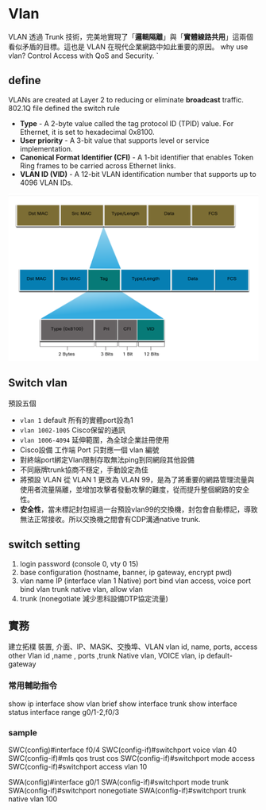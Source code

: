 # Vlan
VLAN 透過 Trunk 技術，完美地實現了「**邏輯隔離**」與「**實體線路共用**」這兩個看似矛盾的目標。這也是 VLAN 在現代企業網路中如此重要的原因。
why use vlan? Control Access with QoS and Security. `

## define
VLANs are created at Layer 2 to reducing or eliminate **broadcast** traffic.
802.1Q file defined the switch rule

- **Type** - A 2-byte value called the tag protocol ID (TPID) value. For Ethernet, it is set to hexadecimal 0x8100.
- **User priority** - A 3-bit value that supports level or service implementation.
- **Canonical Format Identifier (CFI)** - A 1-bit identifier that enables Token Ring frames to be carried across Ethernet links.
- **VLAN ID (VID)** - A 12-bit VLAN identification number that supports up to 4096 VLAN IDs.

![Vlan](vlan.png)
## Switch vlan
預設五個
- `vlan 1` default 所有的實體port設為1
- `vlan 1002-1005` Cisco保留的通訊
- `vlan 1006-4094` 延伸範圍，為全球企業註冊使用
- Cisco設備 工作端 Port 只對應一個 vlan 編號
- 對終端port綁定Vlan限制存取無法ping到同網段其他設備
- 不同廠牌trunk協商不穩定，手動設定為佳
- 將預設 VLAN 從 VLAN 1 更改為 VLAN 99，是為了將重要的網路管理流量與使用者流量隔離，並增加攻擊者發動攻擊的難度，從而提升整個網路的安全性。
- **安全性**，當未標記封包經過一台預設vlan99的交換機，封包會自動標記，導致無法正常接收。所以交換機之間會有CDP溝通native trunk.


## switch setting
1. login password (console 0, vty 0 15)
2. base configuration (hostname, banner, ip gateway, encrypt pwd)
3. vlan name
IP (interface vlan 1 Native)
port bind vlan access, voice
port bind vlan trunk native vlan, allow vlan
4. trunk (nonegotiate 減少思科設備DTP協定流量)


## 實務
建立拓樸
裝置, 介面、IP、MASK、交換埠、VLAN
vlan id, name, ports, access
other Vlan id ,name , ports ,trunk
Native vlan, VOICE vlan, ip default-gateway

### 常用輔助指令
show ip interface
show vlan brief
show interface trunk
show interface status
interface range g0/1-2,f0/3


### sample
SWC(config)#interface f0/4
SWC(config-if)#switchport voice vlan 40
SWC(config-if)#mls qos trust cos
SWC(config-if)#switchport mode access 
SWC(config-if)#switchport access vlan 10

SWA(config)#interface g0/1
SWA(config-if)#switchport mode trunk 
SWA(config-if)#switchport nonegotiate 
SWA(config-if)#switchport trunk native vlan 100
